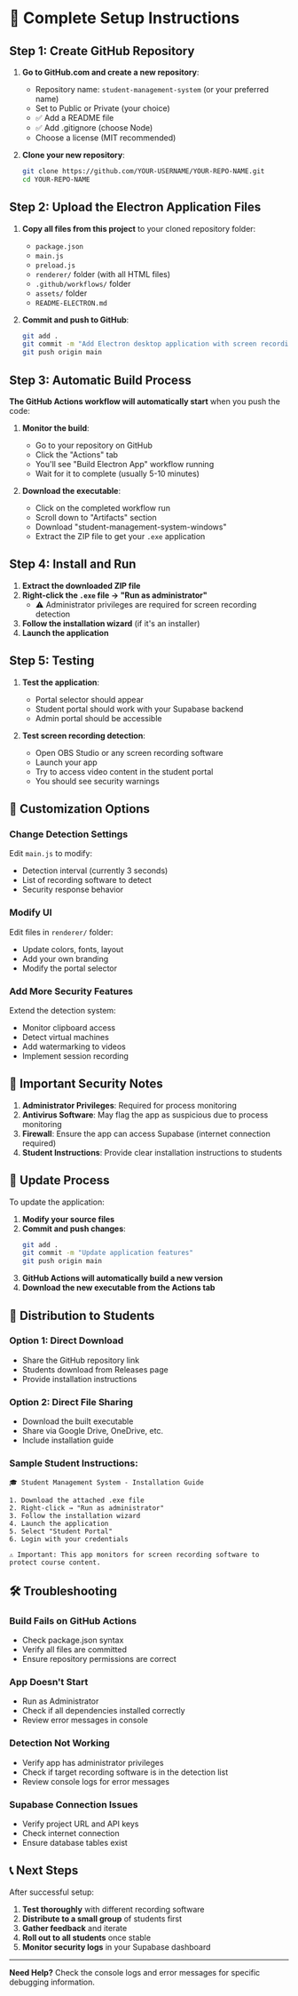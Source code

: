 # 🚀 Complete Setup Instructions

## Step 1: Create GitHub Repository

1. **Go to GitHub.com and create a new repository**:
   - Repository name: `student-management-system` (or your preferred name)
   - Set to Public or Private (your choice)
   - ✅ Add a README file
   - ✅ Add .gitignore (choose Node)
   - Choose a license (MIT recommended)

2. **Clone your new repository**:
   ```bash
   git clone https://github.com/YOUR-USERNAME/YOUR-REPO-NAME.git
   cd YOUR-REPO-NAME
   ```

## Step 2: Upload the Electron Application Files

1. **Copy all files from this project** to your cloned repository folder:
   - `package.json`
   - `main.js`
   - `preload.js`
   - `renderer/` folder (with all HTML files)
   - `.github/workflows/` folder
   - `assets/` folder
   - `README-ELECTRON.md`

2. **Commit and push to GitHub**:
   ```bash
   git add .
   git commit -m "Add Electron desktop application with screen recording detection"
   git push origin main
   ```

## Step 3: Automatic Build Process

**The GitHub Actions workflow will automatically start** when you push the code:

1. **Monitor the build**:
   - Go to your repository on GitHub
   - Click the "Actions" tab
   - You'll see "Build Electron App" workflow running
   - Wait for it to complete (usually 5-10 minutes)

2. **Download the executable**:
   - Click on the completed workflow run
   - Scroll down to "Artifacts" section
   - Download "student-management-system-windows"
   - Extract the ZIP file to get your `.exe` application

## Step 4: Install and Run

1. **Extract the downloaded ZIP file**
2. **Right-click the `.exe` file → "Run as administrator"**
   - ⚠️ Administrator privileges are required for screen recording detection
3. **Follow the installation wizard** (if it's an installer)
4. **Launch the application**

## Step 5: Testing

1. **Test the application**:
   - Portal selector should appear
   - Student portal should work with your Supabase backend
   - Admin portal should be accessible

2. **Test screen recording detection**:
   - Open OBS Studio or any screen recording software
   - Launch your app
   - Try to access video content in the student portal
   - You should see security warnings

## 🔧 Customization Options

### Change Detection Settings
Edit `main.js` to modify:
- Detection interval (currently 3 seconds)
- List of recording software to detect
- Security response behavior

### Modify UI
Edit files in `renderer/` folder:
- Update colors, fonts, layout
- Add your own branding
- Modify the portal selector

### Add More Security Features
Extend the detection system:
- Monitor clipboard access
- Detect virtual machines
- Add watermarking to videos
- Implement session recording

## 🚨 Important Security Notes

1. **Administrator Privileges**: Required for process monitoring
2. **Antivirus Software**: May flag the app as suspicious due to process monitoring
3. **Firewall**: Ensure the app can access Supabase (internet connection required)
4. **Student Instructions**: Provide clear installation instructions to students

## 🔄 Update Process

To update the application:

1. **Modify your source files**
2. **Commit and push changes**:
   ```bash
   git add .
   git commit -m "Update application features"
   git push origin main
   ```
3. **GitHub Actions will automatically build a new version**
4. **Download the new executable from the Actions tab**

## 📱 Distribution to Students

### Option 1: Direct Download
- Share the GitHub repository link
- Students download from Releases page
- Provide installation instructions

### Option 2: Direct File Sharing
- Download the built executable
- Share via Google Drive, OneDrive, etc.
- Include installation guide

### Sample Student Instructions:
```
🎓 Student Management System - Installation Guide

1. Download the attached .exe file
2. Right-click → "Run as administrator"
3. Follow the installation wizard
4. Launch the application
5. Select "Student Portal"
6. Login with your credentials

⚠️ Important: This app monitors for screen recording software to protect course content.
```

## 🛠️ Troubleshooting

### Build Fails on GitHub Actions
- Check package.json syntax
- Verify all files are committed
- Ensure repository permissions are correct

### App Doesn't Start
- Run as Administrator
- Check if all dependencies installed correctly
- Review error messages in console

### Detection Not Working
- Verify app has administrator privileges
- Check if target recording software is in the detection list
- Review console logs for error messages

### Supabase Connection Issues
- Verify project URL and API keys
- Check internet connection
- Ensure database tables exist

## 📞 Next Steps

After successful setup:

1. **Test thoroughly** with different recording software
2. **Distribute to a small group** of students first
3. **Gather feedback** and iterate
4. **Roll out to all students** once stable
5. **Monitor security logs** in your Supabase dashboard

---

**Need Help?** Check the console logs and error messages for specific debugging information.